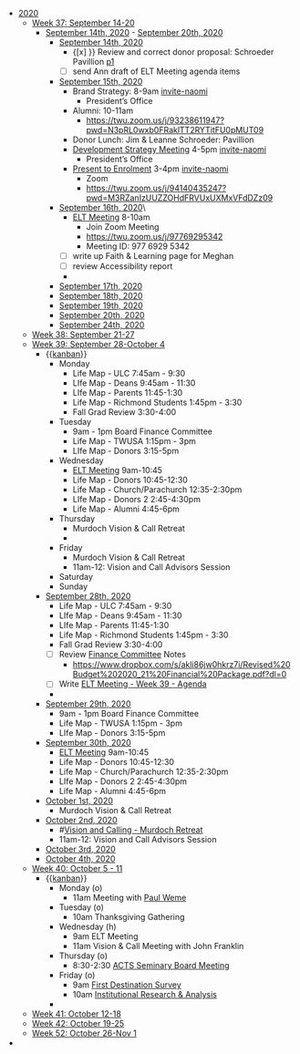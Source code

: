 - [2020](<2020.md>)
    - [Week 37: September 14-20](<Week 37: September 14-20.md>)
        - [September 14th, 2020](<September 14th, 2020.md>) - [September 20th, 2020](<September 20th, 2020.md>)
            - [September 14th, 2020](<September 14th, 2020.md>)
                - {[x] }} Review and correct donor proposal: Schroeder Pavillion [p1](<p1.md>)
                - [ ] send Ann draft of ELT Meeting agenda items
            - [September 15th, 2020](<September 15th, 2020.md>)
                - Brand Strategy: 8-9am [invite-naomi](<invite-naomi.md>)
                    - President’s Office
                - Alumni: 10-11am
                    - https://twu.zoom.us/j/93238611947?pwd=N3pRL0wxb0FRaklTT2RYTitFU0pMUT09
                - Donor Lunch: Jim & Leanne Schroeder: Pavillion
                - [Development Strategy Meeting](<Development Strategy Meeting.md>) 4-5pm [invite-naomi](<invite-naomi.md>)
                    - President’s Office
                - [Present to Enrolment](<Present to Enrolment.md>) 3-4pm [invite-naomi](<invite-naomi.md>)
                    - Zoom
                    - https://twu.zoom.us/j/94140435247?pwd=M3RZanIzUUZZOHdFRVUxUXMxVFdDZz09
            - [September 16th, 2020](<September 16th, 2020.md>)\
                - [ELT Meeting](<ELT Meeting.md>) 8-10am
                    - Join Zoom Meeting 
                    - https://twu.zoom.us/j/97769295342 
                    - Meeting ID: 977 6929 5342 
                - [ ] write up Faith & Learning page for Meghan
                - [ ] review Accessibility report
                - 
            - [September 17th, 2020](<September 17th, 2020.md>)
            - [September 18th, 2020](<September 18th, 2020.md>)
            - [September 19th, 2020](<September 19th, 2020.md>)
            - [September 20th, 2020](<September 20th, 2020.md>)
            - [September 24th, 2020](<September 24th, 2020.md>)
    - [Week 38: September 21-27](<Week 38: September 21-27.md>)
    - [Week 39: September 28-October 4](<Week 39: September 28-October 4.md>)
        - {{[kanban](<kanban.md>)}} 
            - Monday
                - Life Map - ULC
7:45am - 9:30
                - LIfe Map - Deans
 9:45am - 11:30
                - LIfe Map - Parents
11:45-1:30
                - Life Map - Richmond Students
 1:45pm - 3:30
                - Fall Grad Review
3:30-4:00
            - Tuesday
                - 9am - 1pm Board Finance Committee
                - Life Map - TWUSA
1:15pm - 3pm
                - LIfe Map - Donors
3:15-5pm
            - Wednesday
                - [ELT Meeting](<ELT Meeting.md>) 9am-10:45
                - Life Map - Donors
10:45-12:30
                - Life Map - Church/Parachurch
12:35-2:30pm
                - LIfe Map - Donors 2
2:45-4:30pm
                - Life Map - Alumni
4:45-6pm
            - Thursday
                - Murdoch Vision & Call Retreat
                - 
            - Friday
                - Murdoch Vision & Call Retreat
                - 11am-12: Vision and Call Advisors Session
            - Saturday
            - Sunday
        - [September 28th, 2020](<September 28th, 2020.md>)
            - Life Map - ULC
7:45am - 9:30
            - LIfe Map - Deans
 9:45am - 11:30
            - LIfe Map - Parents
11:45-1:30
            - Life Map - Richmond Students
 1:45pm - 3:30
            - Fall Grad Review
3:30-4:00
            - [ ] Review [Finance Committee](<Finance Committee.md>) Notes
                - https://www.dropbox.com/s/akli86jw0hkrz7i/Revised%20Budget%202020_21%20Financial%20Package.pdf?dl=0
            - [ ] Write [ELT Meeting - Week 39 - Agenda](<ELT Meeting - Week 39 - Agenda.md>)
            - 
        - [September 29th, 2020](<September 29th, 2020.md>)
            - 9am - 1pm Board Finance Committee
            - Life Map - TWUSA
1:15pm - 3pm
            - LIfe Map - Donors
3:15-5pm
        - [September 30th, 2020](<September 30th, 2020.md>)
            - [ELT Meeting](<ELT Meeting.md>) 9am-10:45
            - Life Map - Donors
10:45-12:30
            - Life Map - Church/Parachurch
12:35-2:30pm
            - LIfe Map - Donors 2
2:45-4:30pm
            - Life Map - Alumni
4:45-6pm
        - [October 1st, 2020](<October 1st, 2020.md>)
            - Murdoch Vision & Call Retreat
        - [October 2nd, 2020](<October 2nd, 2020.md>)
            - #[Vision and Calling - Murdoch Retreat](<Vision and Calling - Murdoch Retreat.md>)
            - 11am-12: Vision and Call Advisors Session
        - [October 3rd, 2020](<October 3rd, 2020.md>)
        - [October 4th, 2020](<October 4th, 2020.md>)
    - [Week 40: October 5 - 11](<Week 40: October 5 - 11.md>)
        - {{[kanban](<kanban.md>)}}
            - Monday (o)
                - 11am Meeting with [Paul Weme](<Paul Weme.md>)
            - Tuesday (o)
                - 10am Thanksgiving Gathering
            - Wednesday (h)
                - 9am ELT Meeting
                - 11am Vision & Call Meeting with John Franklin
            - Thursday (o)
                - 8:30-2:30 [ACTS Seminary Board Meeting](<ACTS Seminary Board Meeting.md>)
            - Friday (o)
                - 9am [First Destination Survey](<First Destination Survey.md>)
                - 10am [Institutional Research & Analysis](<Institutional Research & Analysis.md>)
            - 
    - [Week 41: October 12-18](<Week 41: October 12-18.md>)
    - [Week 42: October 19-25](<Week 42: October 19-25.md>)
    - [Week 52: October 26-Nov 1](<Week 52: October 26-Nov 1.md>)
- 
